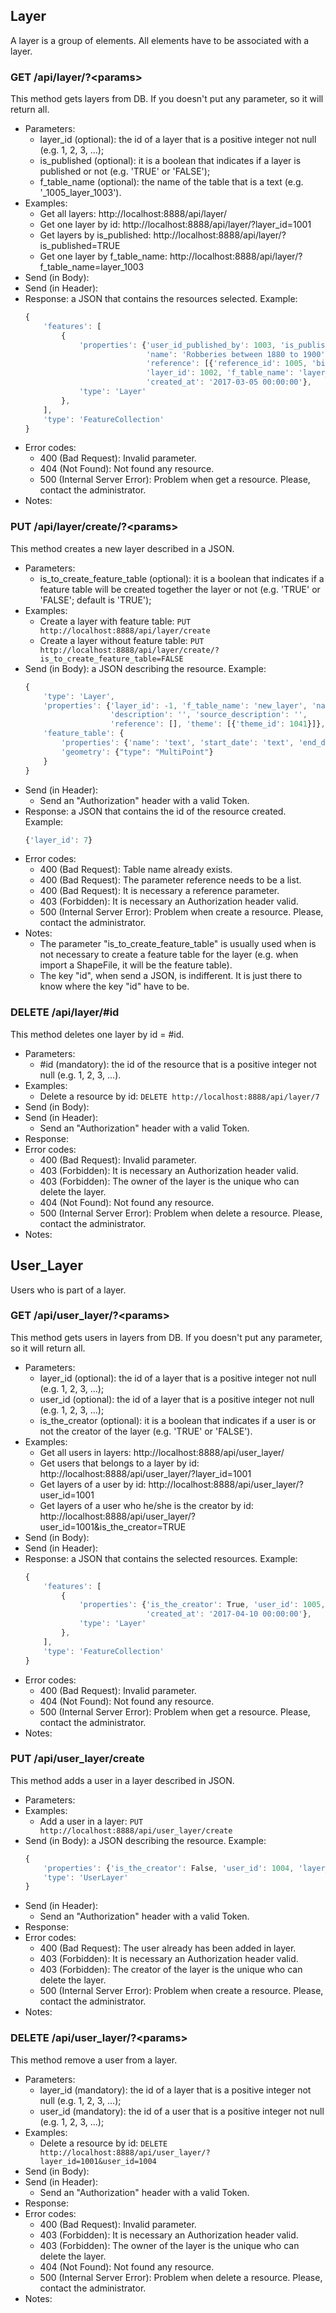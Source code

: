 ## Layer

A layer is a group of elements. All elements have to be associated with a layer.


### GET /api/layer/?\<params>

This method gets layers from DB. If you doesn't put any parameter, so it will return all.
- Parameters:
    - layer_id (optional): the id of a layer that is a positive integer not null (e.g. 1, 2, 3, ...);
    - is_published (optional): it is a boolean that indicates if a layer is published or not (e.g. 'TRUE' or 'FALSE');
    - f_table_name (optional): the name of the table that is a text (e.g. '_1005_layer_1003').
- Examples:
     - Get all layers: http://localhost:8888/api/layer/
     - Get one layer by id: http://localhost:8888/api/layer/?layer_id=1001
     - Get layers by is_published: http://localhost:8888/api/layer/?is_published=TRUE
     - Get one layer by f_table_name: http://localhost:8888/api/layer/?f_table_name=layer_1003
- Send (in Body):
- Send (in Header):
- Response: a JSON that contains the resources selected. Example:
    ```javascript
    {
        'features': [
            {
                'properties': {'user_id_published_by': 1003, 'is_published': True, 'description': '',
                               'name': 'Robberies between 1880 to 1900',
                               'reference': [{'reference_id': 1005, 'bibtex': '@Misc{marco2017articleB,\nauthor = {Marco},\ntitle = {ArticleB},\nhowpublished = {\\url{http://www.link_to_document.org/}},\nnote = {Accessed on 02/02/2017},\nyear={2017}\n}'}],
                               'layer_id': 1002, 'f_table_name': 'layer_1002', 'source_description': '',
                               'created_at': '2017-03-05 00:00:00'},
                'type': 'Layer'
            },
        ],
        'type': 'FeatureCollection'
    }
    ```
- Error codes:
    - 400 (Bad Request): Invalid parameter.
    - 404 (Not Found): Not found any resource.
    - 500 (Internal Server Error): Problem when get a resource. Please, contact the administrator.
- Notes:


### PUT /api/layer/create/?\<params>

This method creates a new layer described in a JSON.
- Parameters:
    - is_to_create_feature_table (optional): it is a boolean that indicates if a feature table will be created together the layer or not (e.g. 'TRUE' or 'FALSE'; default is 'TRUE');
- Examples:
    - Create a layer with feature table: ```PUT http://localhost:8888/api/layer/create```
    - Create a layer without feature table: ```PUT http://localhost:8888/api/layer/create/?is_to_create_feature_table=FALSE```
- Send (in Body): a JSON describing the resource. Example:
    ```javascript
    {
        'type': 'Layer',
        'properties': {'layer_id': -1, 'f_table_name': 'new_layer', 'name': 'Addresses in 1930',
                       'description': '', 'source_description': '',
                       'reference': [], 'theme': [{'theme_id': 1041}]},
        'feature_table': {
            'properties': {'name': 'text', 'start_date': 'text', 'end_date': 'text'},
            'geometry': {"type": "MultiPoint"}
        }
    }
    ```
- Send (in Header):
    - Send an "Authorization" header with a valid Token.
- Response: a JSON that contains the id of the resource created. Example:
    ```javascript
    {'layer_id': 7}
    ```
- Error codes:
    - 400 (Bad Request): Table name already exists.
    - 400 (Bad Request): The parameter reference needs to be a list.
    - 400 (Bad Request): It is necessary a reference parameter.
    - 403 (Forbidden): It is necessary an Authorization header valid.
    - 500 (Internal Server Error): Problem when create a resource. Please, contact the administrator.
- Notes:
    - The parameter "is_to_create_feature_table" is usually used when is not necessary to create a feature table for the layer (e.g. when import a ShapeFile, it will be the feature table).
    - The key "id", when send a JSON, is indifferent. It is just there to know where the key "id" have to be.


<!-- - PUT /api/layer/update -->


### DELETE /api/layer/#id

This method deletes one layer by id = #id.
- Parameters:
    - #id (mandatory): the id of the resource that is a positive integer not null (e.g. 1, 2, 3, ...).
- Examples:
     - Delete a resource by id: ```DELETE http://localhost:8888/api/layer/7```
- Send (in Body):
- Send (in Header):
    - Send an "Authorization" header with a valid Token.
- Response:
- Error codes:
    - 400 (Bad Request): Invalid parameter.
    - 403 (Forbidden): It is necessary an Authorization header valid.
    - 403 (Forbidden): The owner of the layer is the unique who can delete the layer.
    - 404 (Not Found): Not found any resource.
    - 500 (Internal Server Error): Problem when delete a resource. Please, contact the administrator.
- Notes:


## User_Layer

Users who is part of a layer.


### GET /api/user_layer/?\<params>

This method gets users in layers from DB. If you doesn't put any parameter, so it will return all.
- Parameters:
    - layer_id (optional): the id of a layer that is a positive integer not null (e.g. 1, 2, 3, ...);
    - user_id (optional): the id of a layer that is a positive integer not null (e.g. 1, 2, 3, ...);
    - is_the_creator (optional): it is a boolean that indicates if a user is or not the creator of the layer (e.g. 'TRUE' or 'FALSE').
- Examples:
     - Get all users in layers: http://localhost:8888/api/user_layer/
     - Get users that belongs to a layer by id: http://localhost:8888/api/user_layer/?layer_id=1001
     - Get layers of a user by id: http://localhost:8888/api/user_layer/?user_id=1001
     - Get layers of a user who he/she is the creator by id: http://localhost:8888/api/user_layer/?user_id=1001&is_the_creator=TRUE
- Send (in Body):
- Send (in Header):
- Response: a JSON that contains the selected resources. Example:
    ```javascript
    {
        'features': [
            {
                'properties': {'is_the_creator': True, 'user_id': 1005, 'layer_id': 1003,
                               'created_at': '2017-04-10 00:00:00'},
                'type': 'Layer'
            },
        ],
        'type': 'FeatureCollection'
    }
    ```
- Error codes:
    - 400 (Bad Request): Invalid parameter.
    - 404 (Not Found): Not found any resource.
    - 500 (Internal Server Error): Problem when get a resource. Please, contact the administrator.
- Notes:


### PUT /api/user_layer/create

This method adds a user in a layer described in JSON.
- Parameters:
- Examples:
    - Add a user in a layer: ```PUT http://localhost:8888/api/user_layer/create```
- Send (in Body): a JSON describing the resource. Example:
    ```javascript
    {
        'properties': {'is_the_creator': False, 'user_id': 1004, 'layer_id': 1003},
        'type': 'UserLayer'
    }
    ```
- Send (in Header):
    - Send an "Authorization" header with a valid Token.
- Response:
- Error codes:
    - 400 (Bad Request): The user already has been added in layer.
    - 403 (Forbidden): It is necessary an Authorization header valid.
    - 403 (Forbidden): The creator of the layer is the unique who can delete the layer.
    - 500 (Internal Server Error): Problem when create a resource. Please, contact the administrator.
- Notes:


<!-- - PUT /api/layer/update -->


### DELETE /api/user_layer/?\<params>

This method remove a user from a layer.
- Parameters:
    - layer_id (mandatory): the id of a layer that is a positive integer not null (e.g. 1, 2, 3, ...);
    - user_id (mandatory): the id of a user that is a positive integer not null (e.g. 1, 2, 3, ...);
- Examples:
     - Delete a resource by id: ```DELETE http://localhost:8888/api/user_layer/?layer_id=1001&user_id=1004```
- Send (in Body):
- Send (in Header):
    - Send an "Authorization" header with a valid Token.
- Response:
- Error codes:
    - 400 (Bad Request): Invalid parameter.
    - 403 (Forbidden): It is necessary an Authorization header valid.
    - 403 (Forbidden): The owner of the layer is the unique who can delete the layer.
    - 404 (Not Found): Not found any resource.
    - 500 (Internal Server Error): Problem when delete a resource. Please, contact the administrator.
- Notes: